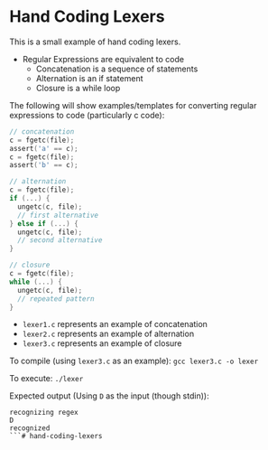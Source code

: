 # Hand Coding Lexers

This is a small example of hand coding lexers.

- Regular Expressions are equivalent to code
  - Concatenation is a sequence of statements
  - Alternation is an if statement
  - Closure is a while loop

The following will show examples/templates for converting regular expressions to code (particularly c code):

```c
// concatenation
c = fgetc(file);
assert('a' == c);
c = fgetc(file);
assert('b' == c);
```

```c
// alternation
c = fgetc(file);
if (...) {
  ungetc(c, file);
  // first alternative
} else if (...) {
  ungetc(c, file);
  // second alternative
}
```

```c
// closure
c = fgetc(file);
while (...) {
  ungetc(c, file);
  // repeated pattern
}
```

- `lexer1.c` represents an example of concatenation
- `lexer2.c` represents an example of alternation
- `lexer3.c` represents an example of closure

To compile (using `lexer3.c` as an example): `gcc lexer3.c -o lexer`

To execute: `./lexer`

Expected output (Using `D` as the input (though stdin)):
```
recognizing regex
D
recognized
```# hand-coding-lexers
